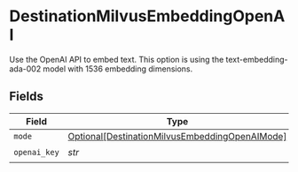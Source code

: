 # DestinationMilvusEmbeddingOpenAI

Use the OpenAI API to embed text. This option is using the text-embedding-ada-002 model with 1536 embedding dimensions.


## Fields

| Field                                                                                                         | Type                                                                                                          | Required                                                                                                      | Description                                                                                                   |
| ------------------------------------------------------------------------------------------------------------- | ------------------------------------------------------------------------------------------------------------- | ------------------------------------------------------------------------------------------------------------- | ------------------------------------------------------------------------------------------------------------- |
| `mode`                                                                                                        | [Optional[DestinationMilvusEmbeddingOpenAIMode]](../../models/shared/destinationmilvusembeddingopenaimode.md) | :heavy_minus_sign:                                                                                            | N/A                                                                                                           |
| `openai_key`                                                                                                  | *str*                                                                                                         | :heavy_check_mark:                                                                                            | N/A                                                                                                           |